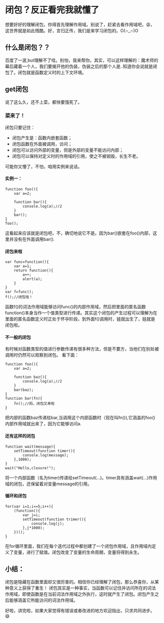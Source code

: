 # 闭包？反正看完我就懂了

想要好好的理解闭包，你得首先理解作用域。别说了，赶紧去看作用域吧，😩，这世界就是如此残酷。好，言归正传，我们是来学习闭包的。O(∩_∩)O

## 什么是闭包？？
百度了一波,but理解不了哇。别怕，我来帮你。其实，可以这样理解的：魔术师的幕后藏着一个人，我们要揭开他的伪装，伪装之后的那个人是..知道你会说就是闭包了。闭包就是函数定义时的上下文环境。
## get闭包
说了这么久，还不上菜，都快要饿死了。

### 菜来了！
闭包只要记住：
* 闭包产生是：函数内嵌套函数；
* 闭包函数在外面被调用，访问；
* 闭包可以访问外部的变量，但是外部的变量不能访问内部；
* 闭包可以保持对定义时的作用域的引用，使之不被销毁，长生不老。

可能你又懵了，不怕，咱用实例来说话。

#### 实例一：
```
function foo(){
    var a=2;

    function bar(){
        console.log(a);//2
    }
    bar();
}
foo();
```
这看起来应该就是闭包吧，不，确切地说它不是。因为bar()嵌套在foo()内部，这里并没有在外面调用bar().

#### 闭包来啦
```
var func=function(){
    var a=1;
    return function(){
        a++;
        alert(a);
    }
}
var f=func();
f();//闭包哇！
```
函数f()的词法作用域能够访问func()的内部作用域，然后把里面的匿名函数function()本身当作一个值类型进行传递。其实这个闭包的产生过程可以理解为在里面的匿名函数定义时正处于怀孕阶段，到外面f()调用时，娃就出生了，娃就是闭包啦。
#### 不一般的闭包
有时候对函数类型的值进行参数传递有很多种方法，但是不要方，当他们在别处被调用时仍然可以观察到闭包。
看下面：
```
function foo(){
    var a=2;

    function baz(){
        console.log(a);//2
    }
    bar(baz);
}
function bar(fn){
    fn();//妈，闭包又来啦
}
```
把内部的函数baz传递给bar,当调用这个内部函数时（现在叫fn()),它涵盖的foo()内部作用域就出来了，因为它能够访问a.
#### 还有这样的闭包
```
function wait(message){
    setTimeout(function timer(){
        console.log(message);
    },1000);
}
wait("Hello,closure!");
```
将一个内部函数（名为timer)传递给setTimeout(...)。timer具有涵盖wait(...)作用域的闭包，还保留着对变量message的引用。
#### 循环和闭包
```
for(var i=1;i<=5;i++){
    (function(){
        var j=i;
        setTimeout(function trimer(){
            console.log(j);
        },j*1000);
    })();
}
```
在for循环里面，我们在每个迭代过程中都创建了一个闭包作用域，且作用域内定义了变量，进行了赋值。闭包改变了变量的生命周期，变量将得到永生。

## 小结：
闭包是隐藏在函数里面却又很厉害的。相信你已经理解了闭包，那么恭喜你，从某种意义上获得了重生！
闭包其实是一种事实，当函数可以记住并访问所在的词法作用域，即使函数是在当前词法作用域之外执行，这时就产生了闭包。闭包产生之后能够涵盖它所能访问的词法作用域。

好啦，讲完啦，如果大家觉得有错误或者改进的地方欢迎指出，只求共同进步。😄


